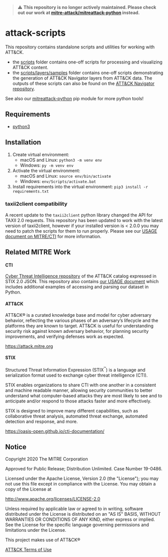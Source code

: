 > :warning: **This repository is no longer actively maintained. Please check out our work at [mitre-attack/mitreattack-python](https://github.com/mitre-attack/mitreattack-python) instead.**

# attack-scripts

This repository contains standalone scripts and utilities for working with ATT&CK.
- the [scripts](scripts) folder contains one-off scripts for processing and visualizing ATT&CK content.
- the [scripts/layers/samples](scripts/layers/samples) folder contains one-off scripts demonstrating the generation of ATT&CK Navigator layers from ATT&CK data. The outputs of these scripts can also be found on the [ATT&CK Navigator repository](https://github.com/mitre-attack/attack-navigator/tree/master/layers/data/samples).

See also our [mitreattack-python](https://github.com/mitre-attack/mitreattack-python/) pip module for more python tools!

## Requirements
- [python3](https://www.python.org/)

## Installation
1. Create virtual environment:
    - macOS and Linux: `python3 -m venv env`
    - Windows: `py -m venv env`
2. Activate the virtual environment:
    - macOS and Linux: `source env/bin/activate`
    - Windows: `env/Scripts/activate.bat`
3. Install requirements into the virtual environment: `pip3 install -r requirements.txt`

### taxii2client compatibility
A recent update to the `taxii2client` python library changed the API for TAXII 2.0 requests. This repository has been updated to work with the latest version of taxii2client, however if your installed version is < 2.0.0 you may need to patch the scripts for them to run properly. Please see our [USAGE document on MITRE/CTI](https://github.com/mitre/cti/blob/master/USAGE.md#taxii2client) for more information.

## Related MITRE Work
#### CTI
[Cyber Threat Intelligence repository](https://github.com/mitre/cti) of the ATT&CK catalog expressed in STIX 2.0 JSON. This repository also contains [our USAGE document](https://github.com/mitre/cti/blob/master/USAGE.md) which includes additional examples of accessing and parsing our dataset in Python.

#### ATT&CK
ATT&CK® is a curated knowledge base and model for cyber adversary behavior, reflecting the various phases of an adversary’s lifecycle and the platforms they are known to target. ATT&CK is useful for understanding security risk against known adversary behavior, for planning security improvements, and verifying defenses work as expected.

https://attack.mitre.org

#### STIX
Structured Threat Information Expression (STIX<sup>™</sup>) is a language and serialization format used to exchange cyber threat intelligence (CTI).

STIX enables organizations to share CTI with one another in a consistent and machine readable manner, allowing security communities to better understand what computer-based attacks they are most likely to see and to anticipate and/or respond to those attacks faster and more effectively.

STIX is designed to improve many different capabilities, such as collaborative threat analysis, automated threat exchange, automated detection and response, and more.

https://oasis-open.github.io/cti-documentation/

## Notice

Copyright 2020 The MITRE Corporation

Approved for Public Release; Distribution Unlimited. Case Number 19-0486.

Licensed under the Apache License, Version 2.0 (the "License");
you may not use this file except in compliance with the License.
You may obtain a copy of the License at

   http://www.apache.org/licenses/LICENSE-2.0

Unless required by applicable law or agreed to in writing, software
distributed under the License is distributed on an "AS IS" BASIS,
WITHOUT WARRANTIES OR CONDITIONS OF ANY KIND, either express or implied.
See the License for the specific language governing permissions and
limitations under the License.

This project makes use of ATT&CK®

[ATT&CK Terms of Use](https://attack.mitre.org/resources/terms-of-use/)
